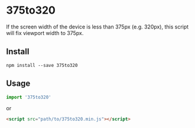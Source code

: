 # 375to320

If the screen width of the device is less than 375px (e.g. 320px), this script will fix viewport width to 375px.

## Install

```
npm install --save 375to320
```

## Usage

```js
import '375to320'
```

or

```html
<script src="path/to/375to320.min.js"></script>
```
